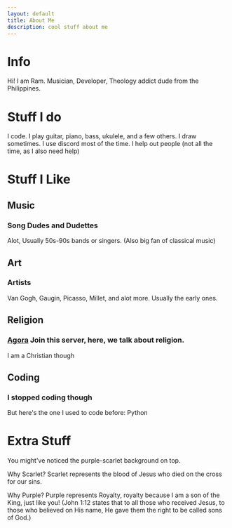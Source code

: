 ```yaml
---
layout: default
title: About Me
description: cool stuff about me
---
```


# Info
Hi! I am Ram.
Musician, Developer, Theology addict dude from the Philippines.

# Stuff I do
I code.
I play guitar, piano, bass, ukulele, and a few others.
I draw sometimes.
I use discord most of the time.
I help out people (not all the time, as I also need help)

# Stuff I Like
## Music
### Song Dudes and Dudettes

Alot, Usually 50s-90s bands or singers.
(Also big fan of classical music)

## Art
### Artists
Van Gogh, Gaugin, Picasso, Millet, and alot more. Usually the early ones.

## Religion
### [Agora](https://discord.gg/vpquegxZJQ) Join this server, here, we talk about religion.
I am a Christian though

## Coding
### I stopped coding though
But here's the one I used to code before: Python

# Extra Stuff
You might've noticed the purple-scarlet background on top.

Why Scarlet? Scarlet represents the blood of Jesus who died on the cross for our sins. 

Why Purple? Purple represents Royalty, royalty because I am a son of the King, just like you! (John 1:12 states that to all those who received Jesus, to those who believed on His name, He gave them the right to be called sons of God.)
